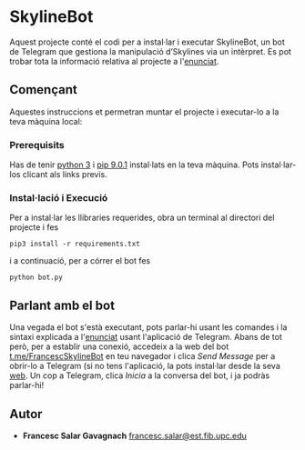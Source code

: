 # SkylineBot

Aquest projecte conté el codi per a instal·lar i executar SkylineBot, un bot de Telegram que gestiona la manipulació d’Skylines via un intèrpret. Es pot trobar tota la informació relativa al projecte a l'[enunciat](https://gebakx.github.io/SkylineBot/).

## Començant

Aquestes instruccions et permetran muntar el projecte i executar-lo a la teva màquina local:


### Prerequisits

Has de tenir [python 3](https://www.python.org/downloads/) i [pip 9.0.1](https://pip.pypa.io/en/stable/installing/) instal·lats en la teva màquina. Pots instal·lar-los clicant als links previs.

### Instal·lació i Execució

Per a instal·lar les llibraries requerides, obra un terminal al directori del projecte i fes

```
pip3 install -r requirements.txt
```

i a continuació, per a córrer el bot fes 

```
python bot.py
```

## Parlant amb el bot

Una vegada el bot s'està executant, pots parlar-hi usant les comandes i la sintaxi explicada a l'[enunciat](https://gebakx.github.io/SkylineBot/) usant l'aplicació de Telegram. Abans  de tot però, per a establir una conexió, accedeix a la web del bot [t.me/FrancescSkylineBot](https://t.me/FrancescSkylineBot) en teu navegador i clica _Send Message_ per a obrir-lo a Telegram (si no tens l'aplicació, la pots instal·lar desde la seva [web](https://telegram.org). Un cop a Telegram, clica _Inicia_ a la conversa del bot, i ja podràs parlar-hi!

## Autor

* **Francesc Salar Gavagnach** [francesc.salar@est.fib.upc.edu](mailto:rfrancesc.salar@est.fib.upc.edu)

